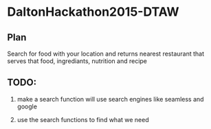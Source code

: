 # DaltonHackathon2015-DTAW

## Plan

Search for food with your location and returns nearest restaurant that serves that food, ingrediants, nutrition and recipe

## TODO:

1) make a search function will use search engines like seamless and google

2) use the search functions to find what we need
